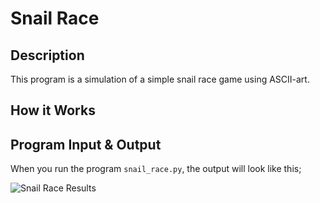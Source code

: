 # Snail Race

## Description

This program is a simulation of a simple snail race game using ASCII-art.

## How it Works


## Program Input & Output

When you run the program `snail_race.py`, the output will look like this;

![Snail Race Results](output/snail-race-results)

